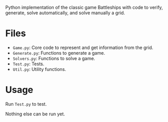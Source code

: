 Python implementation of the classic game Battleships with code to verify, generate, solve automatically, and solve manually a grid.

# Files

- `Game.py`: Core code to represent and get information from the grid.
- `Generate.py`: Functions to generate a game.
- `Solvers.py`: Functions to solve a game.
- `Test.py`: Tests.
- `Util.py`: Utility functions.

# Usage

Run `Test.py` to test.

Nothing else can be run yet.
